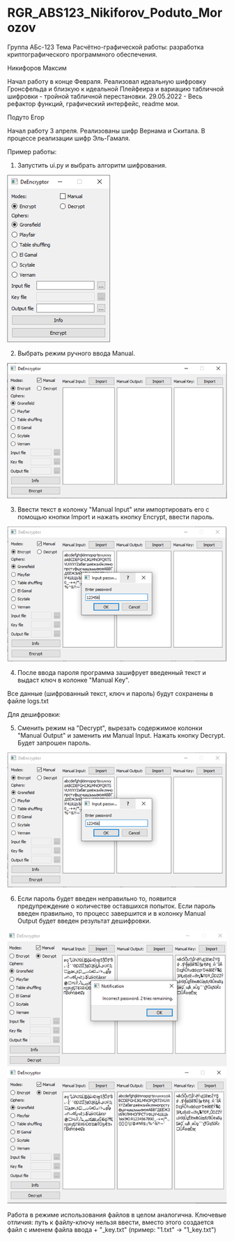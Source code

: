 # RGR_ABS123_Nikiforov_Poduto_Morozov
Группа АБс-123
Тема Расчётно-графической работы: разработка криптографического программного обеспечения.

Никифоров Максим

Начал работу в конце Февраля. Реализовал идеальную шифровку Гронсфельда и близкую к идеальной Плейфеира и вариацию табличной шифровки - тройной табличной перестановки.
29.05.2022 - Весь рефактор функций, графический интерфейс, readme мои.

Подуто Егор

Начал работу 3 апреля. Реализованы шифр Вернама и Скитала. В процессе реализации шифр Эль-Гамаля.

Пример работы:
1. Запустить ui.py и выбрать алгоритм шифрования.

![Screenshot](Picflow/MainCompact.png)

2. Выбрать режим ручного ввода Manual.

![Screenshot](Picflow/MainManual.png)

3. Ввести текст в колонку "Manual Input" или импортировать его с помощью кнопки Import и нажать кнопку Encrypt, ввести пароль.

![Screenshot](Picflow/PasswordManual.PNG)

4. После ввода пароля программа зашифрует введенный текст и выдаст ключ в колонке "Manual Key".

Все данные (шифрованный текст, ключ и пароль) будут сохранены в файле logs.txt

Для дешифровки:

5. Сменить режим на "Decrypt", вырезать содержимое колонки "Manual Output" и заменить им Manual Input. Нажать кнопку Decrypt. Будет запрошен пароль.

![Screenshot](Picflow/PasswordManual.PNG)

6. Если пароль будет введен неправильно то, появится предупреждение о количестве оставшихся попыток. Если пароль введен правильно, то процесс завершится и в колонку Manual Output будет введен результат дешифровки. 

![Screenshot](Picflow/PasswordError2.PNG) ![Screenshot](Picflow/DecryptManual.PNG)

Работа в режиме использования файлов в целом аналогична. 
Ключевые отличия: путь к файлу-ключу нельзя ввести, вместо этого создается файл с именем файла ввода + "_key.txt" (пример: "1.txt" -> "1_key.txt")
